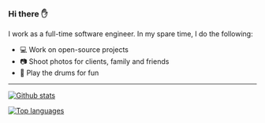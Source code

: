 ### Hi there :hand:

I work as a full-time software engineer. In my spare time, I do the following:

- :computer: Work on open-source projects
- :camera: Shoot photos for clients, family and friends
- :drum: Play the drums for fun

---

[![Github stats](https://github-readme-stats.vercel.app/api?username=huangsam)](https://github.com/anuraghazra/github-readme-stats)

[![Top languages](https://github-readme-stats.vercel.app/api/top-langs/?username=huangsam&layout=compact)](https://github.com/anuraghazra/github-readme-stats)
